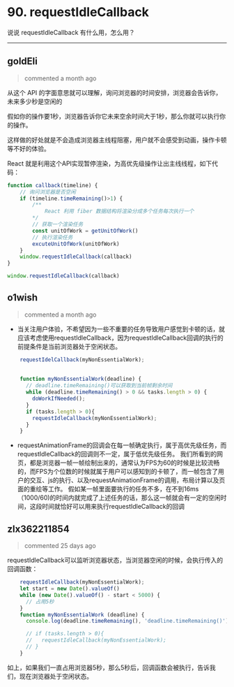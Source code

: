 
 # 90. requestIdleCallback 
 说说 requestIdleCallback 有什么用，怎么用？ 
 ***
## goldEli 
 > commented a month ago 

从这个 API 的字面意思就可以理解，询问浏览器的时间安排，浏览器会告诉你，未来多少秒是空闲的

假如你的操作要1秒，浏览器告诉你它未来空余时间大于1秒，那么你就可以执行你的操作。

这样做的好处就是不会造成浏览器主线程阻塞，用户就不会感受到动画，操作卡顿等不好的体验。

React 就是利用这个API实现暂停渲染，为高优先级操作让出主线线程，如下代码：


```javascript
function callback(timeline) {
    // 询问浏览器是否空闲
    if (timeline.timeRemaining()>1) {
        /**
            React 利用 fiber 数据结构将渲染分成多个任务每次执行一个
        */
        // 获取一个渲染任务
        const unitOfWork = getUnitOfWork()
        // 执行渲染任务
        excuteUnitOfWork(unitOfWork)
    }
    window.requestIdleCallback(callback)
}

window.requestIdleCallback(callback)


```
## o1wish 
 > commented a month ago 

- 当关注用户体验，不希望因为一些不重要的任务导致用户感觉到卡顿的话，就应该考虑使用requestIdleCallback，因为requestIdleCallback回调的执行的前提条件是当前浏览器处于空闲状态。

```javascript
    requestIdelCallback(myNonEssentialWork);
    
    
    function myNonEssentialWork(deadline) { 
      // deadline.timeRemaining()可以获取到当前帧剩余时间
      while (deadline.timeRemaining() > 0 && tasks.length > 0) {
        doWorkIfNeeded();
      }
      if (tasks.length > 0){
        requestIdleCallback(myNonEssentialWork);
      }
    }

```
- requestAnimationFrame的回调会在每一帧确定执行，属于高优先级任务，而requestIdleCallback的回调则不一定，属于低优先级任务。
我们所看到的网页，都是浏览器一帧一帧绘制出来的，通常认为FPS为60的时候是比较流畅的，而FPS为个位数的时候就属于用户可以感知到的卡顿了，而一帧包含了用户的交互、js的执行、以及requestAnimationFrame的调用，布局计算以及页面的重绘等工作。
假如某一帧里面要执行的任务不多，在不到16ms（1000/60)的时间内就完成了上述任务的话，那么这一帧就会有一定的空闲时间，这段时间就恰好可以用来执行requestIdleCallback的回调
## zlx362211854 
 > commented 25 days ago 

requestIdleCallback可以监听浏览器状态，当浏览器空闲的时候，会执行传入的回调函数：

```js
    requestIdleCallback(myNonEssentialWork);
    let start = new Date().valueOf()
    while (new Date().valueOf() - start < 5000) {
      // 占用5秒
    }
    function myNonEssentialWork (deadline) {
      console.log(deadline.timeRemaining(), 'deadline.timeRemaining()')

      // if (tasks.length > 0){
      //   requestIdleCallback(myNonEssentialWork);
      // }
    }

```
如上，如果我们一直占用浏览器5秒，那么5秒后，回调函数会被执行，告诉我们，现在浏览器处于空闲状态。